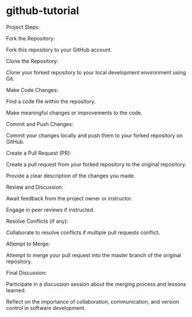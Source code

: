 # github-tutorial




Project Steps:

Fork the Repository:

Fork this repository to your GitHub account.

Clone the Repository:

Clone your forked repository to your local development environment using Git.

Make Code Changes:

Find a code file within the repository.

Make meaningful changes or improvements to the code.

Commit and Push Changes:

Commit your changes locally and push them to your forked repository on GitHub.

Create a Pull Request (PR):

Create a pull request from your forked repository to the original repository.

Provide a clear description of the changes you made.

Review and Discussion:

Await feedback from the project owner or instructor.

Engage in peer reviews if instructed.

Resolve Conflicts (if any):

Collaborate to resolve conflicts if multiple pull requests conflict.

Attempt to Merge:

Attempt to merge your pull request into the master branch of the original repository.

Final Discussion:

Participate in a discussion session about the merging process and lessons learned.

Reflect on the importance of collaboration, communication, and version control in software development.

